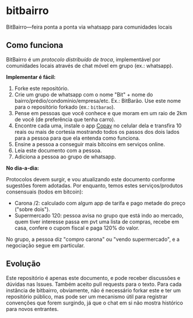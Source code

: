 # bitbairro
BitBairro—feira ponta a ponta via whatsapp para comunidades locais

## Como funciona

BitBairro é um *protocolo distribuído de troca*, implementável por comunidades locais através de chat móvel em grupo (ex.: whatsapp).

**Implementar é fácil:**

1. Forke este repositório.
1. Crie um grupo de whatsapp com o nome "Bit" + nome do bairro/prédio/condomínio/empresa/etc. Ex.: BitBarão. Use este nome para o repositório forkado (ex.: `bitbarao`).
1. Pense em pessoas que você conhece e que moram em um raio de 2km de você (de preferência que tenha carro).
1. Encontre cada uma, instale o app [Copay](https://copay.io/) no celular dela e transfira 10 reais ou mais de cortesia mostrando todos os passos dos dois lados para a pessoa para que ela entenda como funciona.
1. Ensine a pessoa a conseguir mais bitcoins em serviços online.
1. Leia este documento com a pessoa.
1. Adiciona a pessoa ao grupo de whatsapp.

**No dia-a-dia:**

Protocolos devem surgir, e vou atualizando este documento conforme sugestões forem adotadas. Por enquanto, temos estes serviços/produtos consensuais (todos em bitcoin):

* Carona /2: calculado com algum app de tarifa e pago metade do preço ("sobre dois").
* Supermercado 120: pessoa avisa no grupo que está indo ao mercado, quem tiver interesse passa em pvt uma lista de compras, recebe em casa, confere o cupom fiscal e paga 120% do valor.

No grupo, a pessoa diz "compro carona" ou "vendo supermercado", e a negociação segue em particular.

## Evolução

Este repositório é apenas este documento, e pode receber discussões e dúvidas nas Issues. Também aceito pull requests para o texto. Para cada instância de bitbairro, obviamente, não é necessário forkar este e ter um repositório público, mas pode ser um mecanismo útil para registrar convenções que forem surgindo, já que o chat em si não mostra histórico para novos entrantes.

